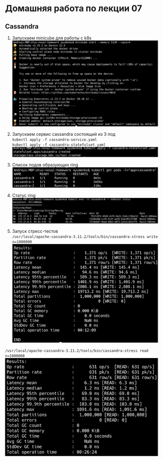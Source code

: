 # Домашняя работа по лекции 07

## Cassandra

1. Запускаем minicube для работы с k8s   
![Старт minikube](/images/image1.png)

2. Запускаем сервис cassandra состоящий из 3 под   
`kubectl apply -f cassandra-service.yaml`   
`kubectl apply -f cassandra-statefulset.yaml`
![Старт k8s](/images/image2.png)

3. Список подов образующих ring    
![Статус сервиса](/images/image3.png)   

4. Статус ring   
![Статус ring](/images/image4.png)   

5. Запуск стресс-тестов   
`/usr/local/apache-cassandra-3.11.2/tools/bin/cassandra-stress write n=1000000`   
![Write](/images/image5.png)

`/usr/local/apache-cassandra-3.11.2/tools/bin/cassandra-stress read n=1000000`   
![Write](/images/image6.png)
